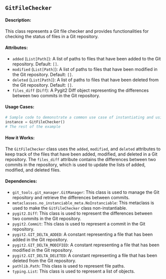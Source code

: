 ## `GitFileChecker`

#### Description:
This class represents a Git file checker and provides functionalities for checking the status of files in a Git repository.

#### Attributes:
- `added` (`List[Path]`): A list of paths to files that have been added to the Git repository. Default: `[]`.
- `modified` (`List[Path]`): A list of paths to files that have been modified in the Git repository. Default: `[]`.
- `deleted` (`List[Path]`): A list of paths to files that have been deleted from the Git repository. Default: `[]`.
- `files_diff` (`Diff`): A Pygit2 Diff object representing the differences between two commits in the Git repository.

#### Usage Cases:

```python
# Sample code to demonstrate a common use case of instantiating and using the class
instance = GitFileChecker()
# The rest of the example
```

#### How it Works:

The `GitFileChecker` class uses the `added`, `modified`, and `deleted` attributes to keep track of the files that have been added, modified, and deleted in a Git repository. The `files_diff` attribute contains the differences between two commits in the repository, which is used to update the lists of added, modified, and deleted files.

#### Dependencies:
- `git_tools.git_manager.GitManager`: This class is used to manage the Git repository and retrieve the differences between commits.
- `metaclasses.no_instanciable_meta.NoInstanciable`: This metaclass is used to make the `GitFileChecker` class non-instantiable.
- `pygit2.Diff`: This class is used to represent the differences between two commits in the Git repository.
- `pygit2.Commit`: This class is used to represent a commit in the Git repository.
- `pygit2.GIT_DELTA_ADDED`: A constant representing a file that has been added in the Git repository.
- `pygit2.GIT_DELTA_MODIFIED`: A constant representing a file that has been modified in the Git repository.
- `pygit2.GIT_DELTA_DELETED`: A constant representing a file that has been deleted from the Git repository.
- `pathlib.Path`: This class is used to represent file paths.
- `typing.List`: This class is used to represent a list of objects.